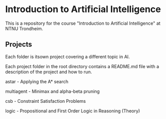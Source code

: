 # Introduction to Artificial Intelligence

This is a repository for the course "Introduction to Artificial Intelligence" at NTNU Trondheim.

## Projects

Each folder is itsown project covering a different topic in AI.

Each project folder in the root directory contains a README.md file with a description of the project and how to run.

astar - Applying the A* search

multiagent - Minimax and alpha-beta pruning

csb - Constraint Satisfaction Problems

logic -  Propositional and First Order Logic in Reasoning (Theory)

